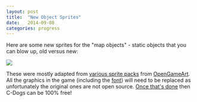 ```yaml
---
layout: post
title:  "New Object Sprites"
date:   2014-09-08
categories: progress
---
```

Here are some new sprites for the "map objects" - static objects that you can blow up, old versus new:

![](https://raw.githubusercontent.com/cxong/cdogs-sdl/gh-pages/_posts/map_sprites.png)

These were mostly adapted from [various sprite packs](http://opengameart.org/content/c-dogs-sdl-replacement-art) from [OpenGameArt](http://opengameart.org). All the graphics in the game (including the [font](https://github.com/cxong/cdogs-sdl/issues/138)) will need to be replaced as unfortunately the original ones are not open source. [Once that's done](https://github.com/cxong/cdogs-sdl/issues/173) then C-Dogs can be 100% free!